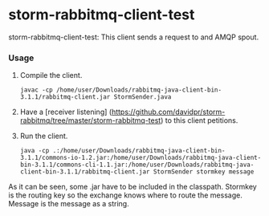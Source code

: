 storm-rabbitmq-client-test
===================

storm-rabbitmq-client-test: This client sends a request to and AMQP spout.

### Usage

1. Compile the client.

    `javac -cp /home/user/Downloads/rabbitmq-java-client-bin-3.1.1/rabbitmq-client.jar StormSender.java`

2. Have a [receiver listening] (https://github.com/davidpr/storm-rabbitmq/tree/master/storm-rabbitmq-test) to this client petitions.

3. Run the client.

    `java -cp .:/home/user/Downloads/rabbitmq-java-client-bin-3.1.1/commons-io-1.2.jar:/home/user/Downloads/rabbitmq-java-client-bin-3.1.1/commons-cli-1.1.jar:/home/user/Downloads/rabbitmq-java-client-bin-3.1.1/rabbitmq-client.jar StormSender stormkey message`

As it can be seen, some .jar have to be included in the classpath. Stormkey is the routing key so the exchange knows where to route the message. Message is the message as a string.
